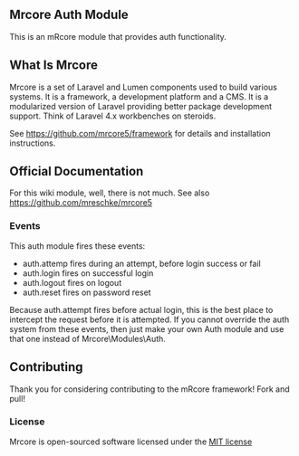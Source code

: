 ## Mrcore Auth Module

This is an mRcore module that provides auth functionality.

## What Is Mrcore

Mrcore is a set of Laravel and Lumen components used to build various systems.
It is a framework, a development platform and a CMS.  It is a modularized version of Laravel
providing better package development support.  Think of Laravel 4.x workbenches on steroids.

See https://github.com/mrcore5/framework for details and installation instructions.

## Official Documentation

For this wiki module, well, there is not much.  See also https://github.com/mreschke/mrcore5

### Events

This auth module fires these events:

* auth.attemp fires during an attempt, before login success or fail
* auth.login fires on successful login
* auth.logout fires on logout
* auth.reset fires on password reset

Because auth.attempt fires before actual login, this is the best place to
intercept the request before it is attempted.  If you cannot override
the auth system from these events, then just make your own Auth module
and use that one instead of Mrcore\Modules\Auth.

## Contributing

Thank you for considering contributing to the mRcore framework!  Fork and pull!

### License

Mrcore is open-sourced software licensed under the [MIT license](http://mreschke.com/license/mit)
